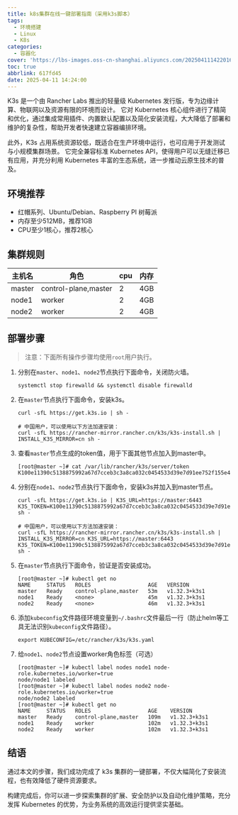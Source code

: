 ```yaml
---
title: k8s集群在线一键部署指南（采用k3s脚本）
tags:
  - 环境搭建
  - Linux
  - K8s
categories:
  - 容器化
cover: 'https://lbs-images.oss-cn-shanghai.aliyuncs.com/20250411142201678.png'
toc: true
abbrlink: 617fd45
date: 2025-04-11 14:24:00
---
```


K3s 是一个由 Rancher Labs 推出的轻量级 Kubernetes 发行版，专为边缘计算、物联网以及资源有限的环境而设计。
它对 Kubernetes 核心组件进行了精简和优化，通过集成常用插件、内置默认配置以及简化安装流程，大大降低了部署和维护的复杂性，帮助开发者快速建立容器编排环境。

此外，K3s 占用系统资源较低，既适合在生产环境中运行，也可应用于开发测试与小规模集群场景。
它完全兼容标准 Kubernetes API，使得用户可以无缝迁移已有应用，并充分利用 Kubernetes 丰富的生态系统，进一步推动云原生技术的普及。

<!-- more -->

环境推荐
---

- 红帽系列、Ubuntu/Debian、Raspberry PI 树莓派
- 内存至少512MB，推荐1GB
- CPU至少1核心，推荐2核心

集群规则
---

| 主机名    | 角色                   | cpu | 内存  |
|--------|----------------------|-----|-----|
| master | control-plane,master | 2   | 4GB |
| node1  | worker               | 2   | 4GB |
| node2  | worker               | 2   | 4GB |

部署步骤
---

> 注意：下面所有操作步骤均使用`root`用户执行。

1. 分别在`master`、`node1`、`node2`节点执行下面命令，关闭防火墙。

    ```shell
    systemctl stop firewalld && systemctl disable firewalld
    ```

2. 在`master`节点执行下面命令，安装k3s。

    ```shell
    curl -sfL https://get.k3s.io | sh -
    
    # 中国用户，可以使用以下方法加速安装：
    curl -sfL https://rancher-mirror.rancher.cn/k3s/k3s-install.sh | INSTALL_K3S_MIRROR=cn sh -
    ```
   
3. 查看`master`节点生成的token值，用于下面其他节点加入到master中。

    ```shell
    [root@master ~]# cat /var/lib/rancher/k3s/server/token
    K100e11390c5138875992a67d7cceb3c3a8ca032c0454533d39e7d91ee752f155e4::server:d20edf3e50f42e9480177f24dc73d3ae
    ```

4. 分别在`node1`、`node2`节点执行下面命令，安装k3s并加入到master节点。

    ```shell
    curl -sfL https://get.k3s.io | K3S_URL=https://master:6443 K3S_TOKEN=K100e11390c5138875992a67d7cceb3c3a8ca032c0454533d39e7d91ee752f155e4::server:d20edf3e50f42e9480177f24dc73d3ae sh -
    
    # 中国用户，可以使用以下方法加速安装：
    curl -sfL https://rancher-mirror.rancher.cn/k3s/k3s-install.sh | INSTALL_K3S_MIRROR=cn K3S_URL=https://master:6443 K3S_TOKEN=K100e11390c5138875992a67d7cceb3c3a8ca032c0454533d39e7d91ee752f155e4::server:d20edf3e50f42e9480177f24dc73d3ae sh -
    ```

5. 在`master`节点执行下面命令，验证是否安装成功。

    ```shell
    [root@master ~]# kubectl get no
    NAME     STATUS   ROLES                  AGE   VERSION
    master   Ready    control-plane,master   53m   v1.32.3+k3s1
    node1    Ready    <none>                 45m   v1.32.3+k3s1
    node2    Ready    <none>                 46m   v1.32.3+k3s1
    ```
   
6. 添加`kubeconfig`文件路径环境变量到`~/.bashrc`文件最后一行（防止helm等工具无法识别`kubeconfig`文件路径）。

   ```shell
   export KUBECONFIG=/etc/rancher/k3s/k3s.yaml
   ```
   
7. 给`node1`、`node2`节点设置worker角色标签（可选）

   ```shell
   [root@master ~]# kubectl label nodes node1 node-role.kubernetes.io/worker=true
   node/node1 labeled
   [root@master ~]# kubectl label nodes node2 node-role.kubernetes.io/worker=true
   node/node2 labeled
   [root@master ~]# kubectl get no
   NAME     STATUS   ROLES                  AGE    VERSION
   master   Ready    control-plane,master   109m   v1.32.3+k3s1
   node1    Ready    worker                 102m   v1.32.3+k3s1
   node2    Ready    worker                 102m   v1.32.3+k3s1
   ```

结语
---

通过本文的步骤，我们成功完成了 k3s 集群的一键部署，不仅大幅简化了安装流程，也有效降低了硬件资源要求。

构建完成后，你可以进一步探索集群的扩展、安全防护以及自动化维护策略，充分发挥 Kubernetes 的优势，为业务系统的高效运行提供坚实基础。